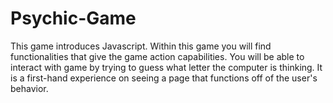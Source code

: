 # Psychic-Game
This game introduces Javascript. Within this game you will find functionalities that give the game action capabilities. You will be able to interact with game by trying to guess what letter the computer is thinking. It is a first-hand experience on seeing a page that functions off of the user's behavior. 
